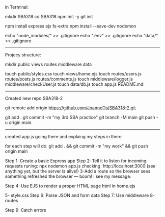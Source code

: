 in Terminal:

 mkdir SBA318 
 cd SBA318
 npm init -y
git init

npm install express ejs fs-extra
npm install --save-dev nodemon

echo "node_modules/" >> .gitignore
echo ".env" >> .gitignore
echo "data/" >> .gitignore

-----------------

Projecy structure:  

mkdir public views routes middleware data

touch public/styles.css
touch views/home.ejs
touch routes/users.js routes/posts.js routes/comments.js
touch middleware/logger.js middleware/checkUser.js
touch data/db.js
touch app.js README.md

-----------
Created new repo SBA318-2

git remote add origin https://github.com/JoanneOs/SBA318-2.git

git add .
git commit -m "my 3rd SBA practice"
git branch -M main
git push -u origin main

******************************************

created app.js  going there and explaing my steps in there

for each step will do:
git add . && git commit -m "my work" && git push origin main

Step 1: Create a basic Express app
Step 2: Tell it to listen for incoming requests
runing: 
npx nodemon app.js
checking: http://localhost:3000 (see anything yet, but the server is alive!)
3-Add a route so the browser sees something
refreshed the browser — boom! i see my message.


Step 4: Use EJS to render a proper HTML page
html in home.ejs


5- style.css
Step 6: Parse JSON and form data
Step 7: Use middleware
8- routes

Step 9: Catch errors